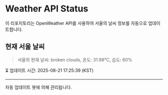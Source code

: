 
# Weather API Status

이 리포지토리는 OpenWeather API를 사용하여 서울의 날씨 정보를 자동으로 업데이트합니다.

## 현재 서울 날씨
> 서울의 현재 날씨: broken clouds, 온도: 31.98°C, 습도: 60%

⏳ 업데이트 시간: 2025-08-21 17:25:39 (KST)

---
자동 업데이트 봇에 의해 관리됩니다.

